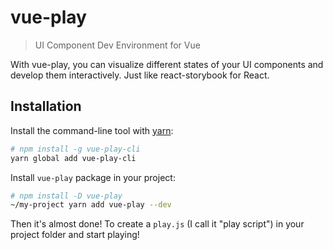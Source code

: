 # vue-play

> UI Component Dev Environment for Vue

With vue-play, you can visualize different states of your UI components and develop them interactively. Just like react-storybook for React.

## Installation

Install the command-line tool with [yarn](https://yarnpkg.com/):

```bash
# npm install -g vue-play-cli
yarn global add vue-play-cli
```

Install `vue-play` package in your project:

```bash
# npm install -D vue-play
~/my-project yarn add vue-play --dev
```

Then it's almost done! To create a `play.js` \(I call it "play script"\) in your project folder and start playing!

